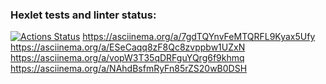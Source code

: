 ### Hexlet tests and linter status:
[![Actions Status](https://github.com/erkaevrus/python-project-lvl1/workflows/hexlet-check/badge.svg)](https://github.com/erkaevrus/python-project-lvl1/actions)
https://asciinema.org/a/7gdTQYnvFeMTQRFL9Kyax5Ufy
https://asciinema.org/a/ESeCaqq8zF8Qc8zvppbw1UZxN
https://asciinema.org/a/vopW3T35qDRFguYQrg6f9khmq
https://asciinema.org/a/NAhdBsfmRyFn85rZS20wB0DSH
